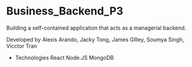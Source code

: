 # Business_Backend_P3

Building a self-contained application that acts as a managerial backend.

Developed by Alexis Arando, Jacky Tong, James GIlley, Soumya Singh, Vicctor Tran

- Technologies
  React
  Node.JS
  MongoDB

